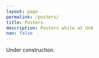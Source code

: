 ```yaml
---
layout: page
permalink: /posters/
title: Posters
description: Posters while at UVA
nav: false
---
```


Under construction.
<!-- For now, this page is assumed to be a static description of your posters. You can convert it to a collection similar to `_projects/` so that you can have a dedicated page for each poster. -->

<!-- Organize your courses by years, topics, or universities, however you like! -->
